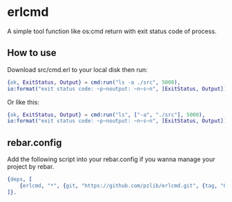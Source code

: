 # erlcmd

A simple tool function like os:cmd return with exit status code of process.

## How to use

Download src/cmd.erl to your local disk then run:

```erlang
{ok, ExitStatus, Output} = cmd:run("ls -a ./src", 5000), 
io:format("exit status code: ~p~noutput: ~n~s~n", [ExitStatus, Output]).
``` 

Or like this:

```erlang
{ok, ExitStatus, Output} = cmd:run("ls", ["-a", "./src"], 5000), 
io:format("exit status code: ~p~noutput: ~n~s~n", [ExitStatus, Output]).
``` 

## rebar.config

Add the following script into your rebar.config if you wanna manage your project by rebar.

```erlang
{deps, [
    {erlcmd, "*", {git, "https://github.com/pzlib/erlcmd.git", {tag, "0.1"}}}
]}.
```
